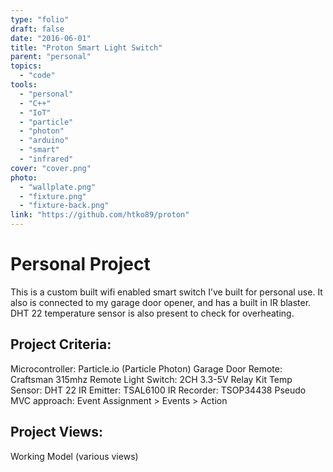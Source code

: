 ```yaml
---
type: "folio"
draft: false
date: "2016-06-01"
title: "Proton Smart Light Switch"
parent: "personal"
topics:
  - "code"
tools:
  - "personal"
  - "C++"
  - "IoT"
  - "particle"
  - "photon"
  - "arduino"
  - "smart"
  - "infrared"
cover: "cover.png"
photo:
  - "wallplate.png"
  - "fixture.png"
  - "fixture-back.png"
link: "https://github.com/htko89/proton"
---
```

# Personal Project
This is a custom built wifi enabled smart switch I’ve built for personal use. It also is connected to my garage door opener, and has a built in IR blaster. DHT 22 temperature sensor is also present to check for overheating.

## Project Criteria:
Microcontroller: Particle.io (Particle Photon)
Garage Door Remote: Craftsman 315mhz Remote
Light Switch: 2CH 3.3-5V Relay Kit
Temp Sensor: DHT 22
IR Emitter: TSAL6100
IR Recorder: TSOP34438
Pseudo MVC approach: Event Assignment > Events > Action

## Project Views:
Working Model (various views)
